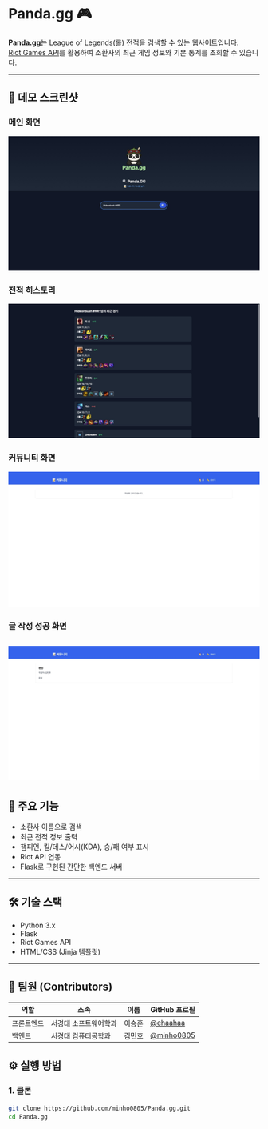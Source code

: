 # Panda.gg 🎮

**Panda.gg**는 League of Legends(롤) 전적을 검색할 수 있는 웹사이트입니다.  
[Riot Games API](https://developer.riotgames.com/)를 활용하여 소환사의 최근 게임 정보와 기본 통계를 조회할 수 있습니다.

---

## 📸 데모 스크린샷

### 메인 화면
![Main](images/main.png)


### 전적 히스토리
![Match History](images/match_history.png)


### 커뮤니티 화면
![Community](images/community.png)


### 글 작성 성공 화면
![Search](images/search.png)
---

## 🚀 주요 기능

- 소환사 이름으로 검색
- 최근 전적 정보 출력
- 챔피언, 킬/데스/어시(KDA), 승/패 여부 표시
- Riot API 연동
- Flask로 구현된 간단한 백엔드 서버

---

## 🛠️ 기술 스택

- Python 3.x
- Flask
- Riot Games API
- HTML/CSS (Jinja 템플릿)

---

## 👥 팀원 (Contributors)

| 역할       | 소속                 | 이름   | GitHub 프로필 |
|------------|----------------------|--------|---------------|
| 프론트엔드 | 서경대 소프트웨어학과 | 이승훈 | [@ehaahaa](https://github.com/ehaahaa) |
| 백엔드     | 서경대 컴퓨터공학과   | 김민호 | [@minho0805](https://github.com/minho0805) |
## ⚙️ 실행 방법

### 1. 클론

```bash
git clone https://github.com/minho0805/Panda.gg.git
cd Panda.gg
